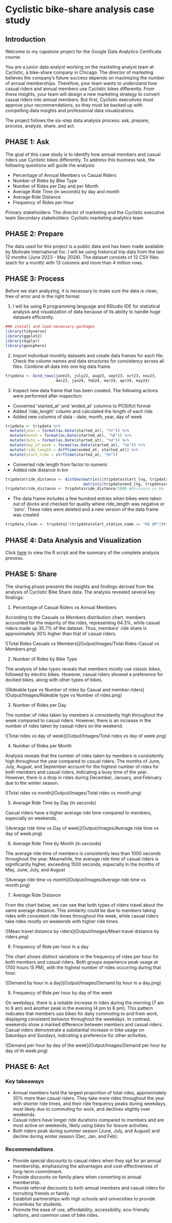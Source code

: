 # Cyclistic bike-share analysis case study

## Introduction

Welcome to my capstone project for the Google Data Analytics Certificate course.

You are a junior data analyst working on the marketing analyst team at Cyclistic, a bike-share company in Chicago. The director of marketing believes the company’s future success depends on maximizing the number of annual memberships. Therefore, your team wants to understand how casual riders and annual members use Cyclistic bikes differently. From these insights, your team will design a new marketing strategy to convert casual riders into annual members. But first, Cyclistic executives must approve your recommendations, so they must be backed up with compelling data insights and professional data visualizations.

The project follows the six-step data analysis process: ask, prepare, process, analyze, share, and act.

## PHASE 1: Ask

The goal of this case study is to identify how annual members and casual riders use Cyclistic bikes differently. To address this business task, the following questions will guide the analysis:

- Percentage of Annual Members vs Casual Riders
- Number of Rides by Bike Type
- Number of Rides per Day and per Month
- Average Ride Time (in seconds) by day and month
- Average Ride Distance
- Frequency of Rides per Hour

Primary stakeholders: The director of marketing and the Cyclistic executive team
Secondary stakeholders: Cyclistic marketing analytics team

## PHASE 2: Prepare

The data used for this project is a public data and has been made available by Motivate International Inc. I will be using historical trip data from the last 12 months (June 2023 - May 2024). The dataset consists of 12 CSV files (each for a month) with 13 columns and more than 4 million rows.

## PHASE 3: Process

Before we start analyzing, it is necessary to make sure the data is clean, free of error and in the right format. 

1. I will be using R programming language and RStudio IDE for statistical analysis and visualization of data because of its ability to handle huge datasets efficiently. 
```r
### install and load necessary packages
library(tidyverse)
library(ggplot2)
library(dyplyr)
library(geosphere)
```

2. Import individual monthly datasets and create data frames for each file. Check the column names and data structures for consistency across all files. Combine all data into one big data frame.
```r
tripdata <- bind_rows(june23, july23, aug23, sept23, oct23, nov23,
                      dec23, jan24, feb24, mar24, apr24, may24)
```

3. Inspect new data frame that has been created. The following actions were performed after inspection:

- Converted 'started_at' and 'ended_at' columns to POSIXct format
- Added 'ride_length' column and calculated the length of each ride
- Added new columns of data - date, month, year, day of week
```r
tripdata <- tripdata %>%
  mutate(year = format(as.Date(started_at), "%Y")) %>% 
  mutate(month = format(as.Date(started_at), "%B")) %>% 
  mutate(date = format(as.Date(started_at), "%d")) %>%
  mutate(day_of_week = format(as.Date(started_at), "%A")) %>%
  mutate(ride_length = difftime(ended_at, started_at)) %>%
  mutate(start_time = strftime(started_at, "%H"))
```
- Converted ride length from factor to numeric
- Added ride distance in km
```r
tripdata$ride_distance <- distGeo(matrix(c(tripdata$start_lng, tripdata$start_lat), ncol = 2), 
                                  matrix(c(tripdata$end_lng, tripdata$end_lat), ncol = 2))
tripdata$ride_distance <- tripdata$ride_distance/1000 #distance in km
```
- The data frame includes a few hundred entries when bikes were taken out of docks and checked for quality where ride_length was negative or 'zero'. These rides were deleted and a new version of the data frame was created
```r
tripdata_clean <- tripdata[!(tripdata$start_station_name == "HQ QR"|tripdata$ride_length <= 0),]
```

## PHASE 4: Data Analysis and Visualization

Click [here](https://github.com/vaishnavipaithane/Cyclistic-bike-share-analysis-case-study/blob/main/Scripts/Cyclistic%20bike-share%20analysis%20script.R) to view the R script and the summary of the complete analysis process.

## PHASE 5: Share

The sharing phase presents the insights and findings derived from the analysis of Cyclistic Bike Share data. The analysis revealed several key findings:

1. Percentage of  Casual Riders vs Annual Members 

According to the Casuals vs Members distribution chart, members accounted for the majority of the rides, representing 64.3%, while casual riders made up 35.7% of the dataset. Thus, members' ride share is approximately 30% higher than that of casual riders.

![Total Rides Casuals vs Members](Output/Images/Total Rides-Casual vs Members.png)

2. Number of Rides by Bike Type

The analysis of bike types reveals that members mostly use classic bikes, followed by electric bikes. However, casual riders showed a preference for docked bikes, along with other types of bikes.

![Rideable type vs Number of rides by Casual and member riders](Output/Images/Rideable type vs Number of rides.png)

3. Number of Rides per Day

The number of rides taken by members is consistently high throughout the week compared to casual riders. However, there is an increase in the number of rides taken by casual riders on the weekend.

![Total rides vs day of week](Output/Images/Total rides vs day of week.png)

4. Number of Rides per Month

Analysis reveals that the number of rides taken by members is consistently high throughout the year compared to casual riders. The months of June, July, August, and September account for the highest number of rides for both members and casual riders, indicating a busy time of the year. However, there is a drop in rides during December, January, and February due to the winter season.

![Total rides vs month](Output/Images/Total rides vs month.png)

5. Average Ride Time by Day (in seconds)

Casual riders have a higher average ride time compared to members, especially on weekends.

![Average ride time vs Day of week](Output/Images/Average ride time vs day of week.png)

6. Average Ride Time by Month (in seconds)

The average ride time of members is consistently less than 1000 seconds throughout the year. Meanwhile, the average ride time of casual riders is significantly higher, exceeding 1500 seconds, especially in the months of May, June, July, and August

![Average ride time vs month](Output/Images/Average ride time vs month.png)

7. Average Ride Distance

From the chart below, we can see that both types of riders travel about the same average distance. This similarity could be due to members taking rides with consistent ride times throughout the week, while casual riders take rides mostly on weekends with higher ride times.

![Mean travel distance by riders](Output/Images/Mean travel distance by riders.png)

8. Frequency of Ride per hour in a day

The chart shows distinct variations in the frequency of rides per hour for both members and casual riders. Both groups experience peak usage at 1700 hours (5 PM), with the highest number of rides occurring during that hour.

![Demand by hour in a day](Output/Images/Demand by hour in a day.png)

9. Frequency of Ride per hour by day of the week

On weekdays, there is a notable increase in rides during the morning (7 am to 9 am) and another peak in the evening (4 pm to 6 pm). This pattern indicates that members use bikes for daily commuting to and from work, displaying consistent behavior throughout the weekdays. In contrast, weekends show a marked difference between members and casual riders. Casual riders demonstrate a substantial increase in bike usage on Saturdays and Sundays, indicating a preference for other activities.

![Demand per hour by day of the week](Output/Images/Demand per hour by day of th week.png)

## PHASE 6: Act

### Key takeaways

- Annual members hold the largest proportion of total rides, approximately 30% more than casual riders. They take more rides throughout the year with shorter ride times, and their ride frequency peaks during weekdays, most likely due to commuting for work, and declines slightly over weekends.
- Casual riders have longer ride durations compared to members and are most active on weekends, likely using bikes for leisure activities.
- Both riders peak during summer season (June, July, and August) and decline during winter season (Dec, Jan, and Feb).

### Recommendations

- Provide special discounts to casual riders when they opt for an annual membership, emphasizing the advantages and cost-effectiveness of long-term commitment.
- Provide discounts on family plans when converting to annual membership.
- Provide referral discounts to both annual members and casual riders for recruiting friends or family.
- Establish partnerships with high schools and universities to provide incentives for students.
- Promote the ease of use, affordability, accessibility, eco-friendly options, and common uses of bike rides.


















